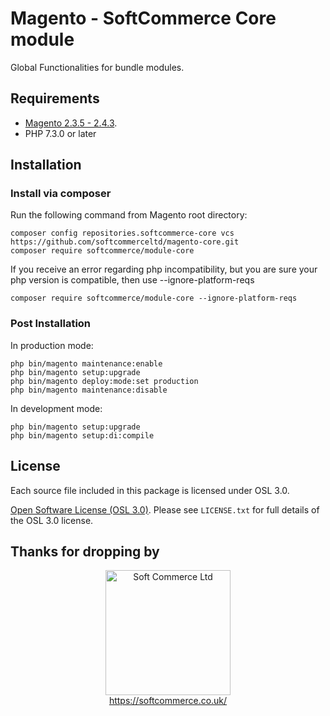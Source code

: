 # Magento - SoftCommerce Core module
Global Functionalities for bundle modules.

## Requirements
* [Magento 2.3.5 - 2.4.3](https://magento.com/tech-resources/download).
* PHP 7.3.0 or later

## Installation

### Install via composer

Run the following command from Magento root directory:

```
composer config repositories.softcommerce-core vcs https://github.com/softcommerceltd/magento-core.git
composer require softcommerce/module-core
```
If you receive an error regarding php incompatibility, but you are sure your php version is compatible, then use --ignore-platform-reqs
```
composer require softcommerce/module-core --ignore-platform-reqs
```

### Post Installation

In production mode:
```
php bin/magento maintenance:enable
php bin/magento setup:upgrade
php bin/magento deploy:mode:set production
php bin/magento maintenance:disable
```

In development mode:
```
php bin/magento setup:upgrade
php bin/magento setup:di:compile
```

## License
Each source file included in this package is licensed under OSL 3.0.

[Open Software License (OSL 3.0)](https://opensource.org/licenses/osl-3.0.php).
Please see `LICENSE.txt` for full details of the OSL 3.0 license.

## Thanks for dropping by

<p align="center">
    <a href="https://magento.com">
        <img src="https://softcommerce.co.uk/pub/media/banner/logo.svg" width="200" alt="Soft Commerce Ltd" />
    </a>
    <br />
    <a href="https://softcommerce.co.uk/">
        https://softcommerce.co.uk/
    </a>
</p>




